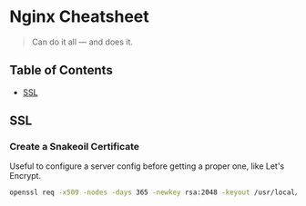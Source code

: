# Nginx Cheatsheet
> Can do it all — and does it.

## Table of Contents

- [SSL](#ssl)

## SSL

### Create a Snakeoil Certificate
Useful to configure a server config before getting a proper one, like Let's Encrypt.
```sh
openssl req -x509 -nodes -days 365 -newkey rsa:2048 -keyout /usr/local/etc/ssl/snakeoil.key -out /usr/local/etc/ssl/snakeoil.crt
```
